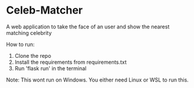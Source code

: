 # Celeb-Matcher
A web application to take the face of an user and show the nearest matching celebrity

How to run:
1. Clone the repo
2. Install the requirements from requirements.txt
3. Run 'flask run' in the terminal

Note: This wont run on Windows. You either need Linux or WSL to run this.